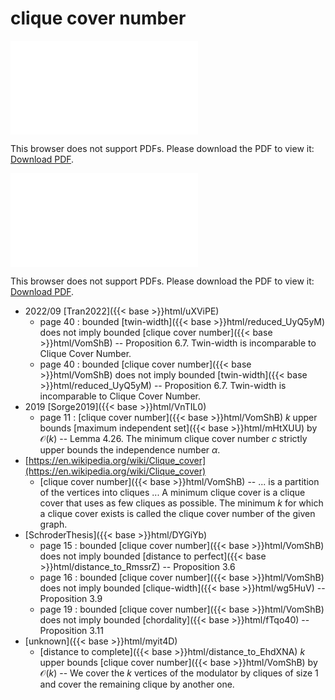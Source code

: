 # clique cover number




<object data="../local_VomShB.pdf" type="application/pdf" width="100%" height="480px"><embed src="../local_VomShB.pdf"><p>This browser does not support PDFs. Please download the PDF to view it: <a href="../local_VomShB.pdf">Download PDF</a>.</p></embed></object>


<object data="../inclusions_VomShB.pdf" type="application/pdf" width="100%" height="480px"><embed src="../inclusions_VomShB.pdf"><p>This browser does not support PDFs. Please download the PDF to view it: <a href="../inclusions_VomShB.pdf">Download PDF</a>.</p></embed></object>

* 2022/09 [Tran2022]({{< base >}}html/uXViPE)
    * page 40 : bounded [twin-width]({{< base >}}html/reduced_UyQ5yM) does not imply bounded [clique cover number]({{< base >}}html/VomShB) -- Proposition 6.7. Twin-width is incomparable to Clique Cover Number.
    * page 40 : bounded [clique cover number]({{< base >}}html/VomShB) does not imply bounded [twin-width]({{< base >}}html/reduced_UyQ5yM) -- Proposition 6.7. Twin-width is incomparable to Clique Cover Number.
* 2019 [Sorge2019]({{< base >}}html/VnTIL0)
    * page 11 : [clique cover number]({{< base >}}html/VomShB) $k$ upper bounds [maximum independent set]({{< base >}}html/mHtXUU) by $\mathcal O(k)$ -- Lemma 4.26. The minimum clique cover number $c$ strictly upper bounds the independence number $\alpha$.
*  [https://en.wikipedia.org/wiki/Clique_cover](https://en.wikipedia.org/wiki/Clique_cover)
    * [clique cover number]({{< base >}}html/VomShB) -- ... is a partition of the vertices into cliques ... A minimum clique cover is a clique cover that uses as few cliques as possible. The minimum $k$ for which a clique cover exists is called the clique cover number of the given graph.
*  [SchroderThesis]({{< base >}}html/DYGiYb)
    * page 15 : bounded [clique cover number]({{< base >}}html/VomShB) does not imply bounded [distance to perfect]({{< base >}}html/distance_to_RmssrZ) -- Proposition 3.6
    * page 16 : bounded [clique cover number]({{< base >}}html/VomShB) does not imply bounded [clique-width]({{< base >}}html/wg5HuV) -- Proposition 3.9
    * page 19 : bounded [clique cover number]({{< base >}}html/VomShB) does not imply bounded [chordality]({{< base >}}html/fTqo40) -- Proposition 3.11
*  [unknown]({{< base >}}html/myit4D)
    * [distance to complete]({{< base >}}html/distance_to_EhdXNA) $k$ upper bounds [clique cover number]({{< base >}}html/VomShB) by $\mathcal O(k)$ -- We cover the $k$ vertices of the modulator by cliques of size $1$ and cover the remaining clique by another one.